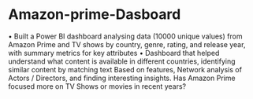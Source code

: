 # Amazon-prime-Dasboard
• Built a Power BI dashboard analysing data (10000 unique values) from Amazon Prime and TV shows by country, genre, rating, 
and release year, with summary metrics for key attributes 
• Dashboard that helped understand what content is available in different countries, identifying similar content by matching text
Based on features, Network analysis of Actors / Directors, and finding interesting insights. Has Amazon Prime focused more on TV Shows or movies in recent years? 
